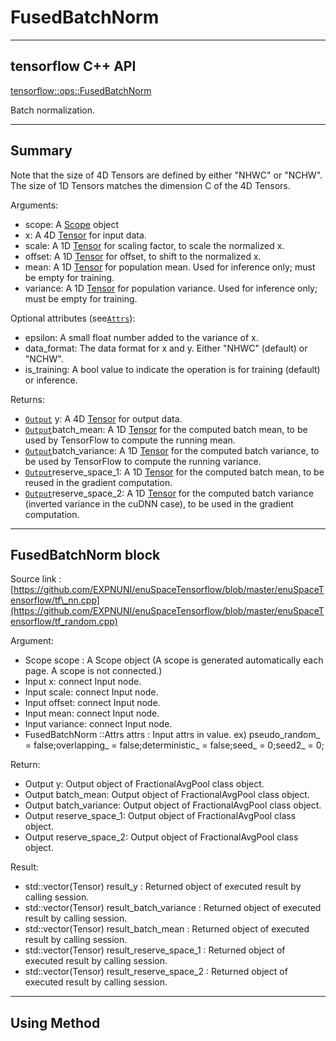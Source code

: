# FusedBatchNorm

---

## tensorflow C++ API

[tensorflow::ops::FusedBatchNorm](https://www.tensorflow.org/api_docs/cc/class/tensorflow/ops/fused-batch-norm)

Batch normalization.

---

## Summary

Note that the size of 4D Tensors are defined by either "NHWC" or "NCHW". The size of 1D Tensors matches the dimension C of the 4D Tensors.

Arguments:

* scope: A [Scope](https://www.tensorflow.org/api_docs/cc/class/tensorflow/scope.html#classtensorflow_1_1_scope) object
* x: A 4D [Tensor](https://www.tensorflow.org/api_docs/cc/class/tensorflow/tensor.html#classtensorflow_1_1_tensor) for input data.
* scale: A 1D [Tensor](https://www.tensorflow.org/api_docs/cc/class/tensorflow/tensor.html#classtensorflow_1_1_tensor) for scaling factor, to scale the normalized x.
* offset: A 1D [Tensor](https://www.tensorflow.org/api_docs/cc/class/tensorflow/tensor.html#classtensorflow_1_1_tensor) for offset, to shift to the normalized x.
* mean: A 1D [Tensor](https://www.tensorflow.org/api_docs/cc/class/tensorflow/tensor.html#classtensorflow_1_1_tensor) for population mean. Used for inference only; must be empty for training.
* variance: A 1D [Tensor](https://www.tensorflow.org/api_docs/cc/class/tensorflow/tensor.html#classtensorflow_1_1_tensor) for population variance. Used for inference only; must be empty for training.

Optional attributes \(see[`Attrs`](https://www.tensorflow.org/api_docs/cc/struct/tensorflow/ops/fused-batch-norm/attrs.html#structtensorflow_1_1ops_1_1_fused_batch_norm_1_1_attrs)\):

* epsilon: A small float number added to the variance of x.
* data\_format: The data format for x and y. Either "NHWC" \(default\) or "NCHW".
* is\_training: A bool value to indicate the operation is for training \(default\) or inference.

Returns:

* [`Output`](https://www.tensorflow.org/api_docs/cc/class/tensorflow/output.html#classtensorflow_1_1_output) y: A 4D [Tensor](https://www.tensorflow.org/api_docs/cc/class/tensorflow/tensor.html#classtensorflow_1_1_tensor) for output data.
* [`Output`](https://www.tensorflow.org/api_docs/cc/class/tensorflow/output.html#classtensorflow_1_1_output)batch\_mean: A 1D [Tensor](https://www.tensorflow.org/api_docs/cc/class/tensorflow/tensor.html#classtensorflow_1_1_tensor) for the computed batch mean, to be used by TensorFlow to compute the running mean.
* [`Output`](https://www.tensorflow.org/api_docs/cc/class/tensorflow/output.html#classtensorflow_1_1_output)batch\_variance: A 1D [Tensor](https://www.tensorflow.org/api_docs/cc/class/tensorflow/tensor.html#classtensorflow_1_1_tensor) for the computed batch variance, to be used by TensorFlow to compute the running variance.
* [`Output`](https://www.tensorflow.org/api_docs/cc/class/tensorflow/output.html#classtensorflow_1_1_output)reserve\_space\_1: A 1D [Tensor](https://www.tensorflow.org/api_docs/cc/class/tensorflow/tensor.html#classtensorflow_1_1_tensor) for the computed batch mean, to be reused in the gradient computation.
* [`Output`](https://www.tensorflow.org/api_docs/cc/class/tensorflow/output.html#classtensorflow_1_1_output)reserve\_space\_2: A 1D [Tensor](https://www.tensorflow.org/api_docs/cc/class/tensorflow/tensor.html#classtensorflow_1_1_tensor) for the computed batch variance \(inverted variance in the cuDNN case\), to be used in the gradient computation.

---

## FusedBatchNorm block

Source link : [https://github.com/EXPNUNI/enuSpaceTensorflow/blob/master/enuSpaceTensorflow/tf\_nn.cpp](https://github.com/EXPNUNI/enuSpaceTensorflow/blob/master/enuSpaceTensorflow/tf_random.cpp)

Argument:

* Scope scope : A Scope object \(A scope is generated automatically each page. A scope is not connected.\)
* Input x: connect  Input node.
* Input scale: connect  Input node.
* Input offset: connect  Input node.
* Input mean: connect  Input node.
* Input variance: connect  Input node.
* FusedBatchNorm ::Attrs attrs : Input attrs in value. 
  ex\) pseudo\_random\_ = false;overlapping\_ = false;deterministic\_ = false;seed\_ = 0;seed2\_ = 0;

Return:

* Output y: Output object of FractionalAvgPool class object.
* Output batch\_mean: Output object of FractionalAvgPool class object.
* Output batch\_variance: Output object of FractionalAvgPool class object.
* Output reserve\_space\_1: Output object of FractionalAvgPool class object.
* Output reserve\_space\_2: Output object of FractionalAvgPool class object.

Result:

* std::vector\(Tensor\) result\_y  : Returned object of executed result by calling session.
* std::vector\(Tensor\) result\_batch\_variance  : Returned object of executed result by calling session.
* std::vector\(Tensor\) result\_batch\_mean  : Returned object of executed result by calling session.
* std::vector\(Tensor\) result\_reserve\_space\_1  : Returned object of executed result by calling session.
* std::vector\(Tensor\) result\_reserve\_space\_2 : Returned object of executed result by calling session.

---

## Using Method



